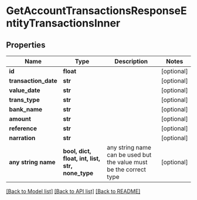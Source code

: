 # GetAccountTransactionsResponseEntityTransactionsInner


## Properties
Name | Type | Description | Notes
------------ | ------------- | ------------- | -------------
**id** | **float** |  | [optional] 
**transaction_date** | **str** |  | [optional] 
**value_date** | **str** |  | [optional] 
**trans_type** | **str** |  | [optional] 
**bank_name** | **str** |  | [optional] 
**amount** | **str** |  | [optional] 
**reference** | **str** |  | [optional] 
**narration** | **str** |  | [optional] 
**any string name** | **bool, dict, float, int, list, str, none_type** | any string name can be used but the value must be the correct type | [optional]

[[Back to Model list]](../README.md#documentation-for-models) [[Back to API list]](../README.md#documentation-for-api-endpoints) [[Back to README]](../README.md)


